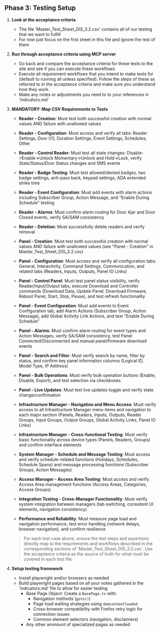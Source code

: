 ## Phase 3: Testing Setup

1. **Look at the acceptance criteria**
    - The file 'Master_Test_Sheet_DIS_3.2.csv' contains all of our testing that we want to fulfill
    - For now just focus on the first sheet in this file and ignore the rest of them

2. **Run through acceptance criteria using MCP server**
    - Go back and compare the acceptance criteria for these tests to the site and see if you can execute these workflows
    - Execute all requirement workflows that you intend to make tests for (default to running all unless specified). Follow the steps of these as referred to in the acceptance criteria and make sure you understand how they work.
    - Make any notes or adjustments you need to to your references in 'indicators.md'

3. **MANDATORY: Map CSV Requirements to Tests**
    - **Reader - Creation**: Must test both successful creation with normal values AND failure with unallowed values
    - **Reader - Configuration**: Must access and verify all tabs: Reader Settings, Door I/O, Duration Settings, Event Settings, Schedules, Other
    - **Reader - Control Reader**: Must test all state changes: Disable->Enable->Unlock Momentary->Unlock and Hold->Lock, verify State/Status/Door Status changes and SMS events
    - **Reader - Badge Testing**: Must test allowed/denied badges, two badge settings, anti-pass back, keypad settings, ADA extended strike time
    - **Reader - Event Configuration**: Must add events with alarm actions including Subscriber Group, Action Message, and "Enable During Schedule" testing
    - **Reader - Alarms**: Must confirm alarm routing for Door Ajar and Door Closed events, verify SA/SAM consistency
    - **Reader - Deletion**: Must successfully delete readers and verify removal
    - **Panel - Creation**: Must test both successful creation with normal values AND failure with unallowed values (see "Panel - Creation" in Master_Test_Sheet_DIS_3.2.csv)
    - **Panel - Configuration**: Must access and verify all configuration tabs: General, Interactivity, Command Settings, Communication, and related tabs (Readers, Inputs, Outputs, Panel IO Links)
    - **Panel - Control Panel**: Must test panel status visibility, verify Reader/Input/Output tabs, execute Download and Controller commands (Download Data, Update Panel, Download Firmware, Reboot Panel, Start, Stop, Pause), and test refresh functionality
    - **Panel - Event Configuration**: Must add events to Event Configuration tab, add Alarm Actions (Subscriber Group, Action Message), add Global Activity Link Actions, and test "Enable During Schedule"
    - **Panel - Alarms**: Must confirm alarm routing for event types and Action Messages, verify SA/SAM consistency, test Panel Connected/Disconnected and manual panel/firmware download events
    - **Panel - Search and Filter**: Must verify search by name, filter by status, and confirm key panel information columns (Logical ID, Model Type, IP Address)
    - **Panel - Bulk Operations**: Must verify bulk operation buttons (Enable, Disable, Export), and test selection via checkboxes
    - **Panel - Live Updates**: Must test live updates toggle and verify state change/confirmation

    - **Infrastructure Manager - Navigation and Menu Access**: Must verify access to all Infrastructure Manager menu items and navigation to each major section (Panels, Readers, Inputs, Outputs, Reader Groups, Input Groups, Output Groups, Global Activity Links, Panel IO Links)
    - **Infrastructure Manager - Cross-functional Testing**: Must verify basic functionality across device types (Panels, Readers, Groups) and confirm interface elements
    - **System Manager - Schedule and Message Testing**: Must access and verify schedule-related functions (Holidays, Schedules, Schedule Spans) and message processing functions (Subscriber Groups, Action Messages)
    - **Access Manager - Access Area Testing**: Must access and verify Access Area management functions (Access Areas, Categories, Access Groups)
    - **Integration Testing - Cross-Manager Functionality**: Must verify system integration between managers (tab switching, consistent UI elements, navigation consistency)
    - **Performance and Reliability**: Must measure page load and navigation performance, test error handling (network delays, browser navigation), and confirm resilience

    > For each test case above, ensure the test steps and assertions directly map to the requirements and workflows described in the corresponding sections of 'Master_Test_Sheet_DIS_3.2.csv'. Use the acceptance criteria as the source of truth for what must be covered in each test file.

4. **Setup testing framework**
    - Install playwright and/or browsers as needed
    - Build playwright pages based on all your notes gathered in the 'indicators.md' file to allow for easier testing
        - Base Page Object: Create a `BasePage.ts` with:
            - Navigation methods (`goto()`)
            - Page load waiting strategies using `domcontentloaded`
            - Cross-browser compatibility with Firefox retry logic for connection issues
            - Common element selectors (navigation, disclaimers)
        - Any other ammount of specialized pages as needed